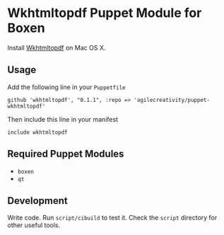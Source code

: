 # Wkhtmltopdf Puppet Module for Boxen

Install [Wkhtmltopdf](http://wkhtmltopdf.org/index.html) on Mac OS X.

## Usage

Add the following line in your `Puppetfile`

```
github 'wkhtmltopdf', "0.1.1", :repo => 'agilecreativity/puppet-wkhtmltopdf'
```

Then include this line in your manifest

```puppet
include wkhtmltopdf
```

## Required Puppet Modules

* `boxen`
* `qt`

## Development

Write code. Run `script/cibuild` to test it. Check the `script`
directory for other useful tools.
